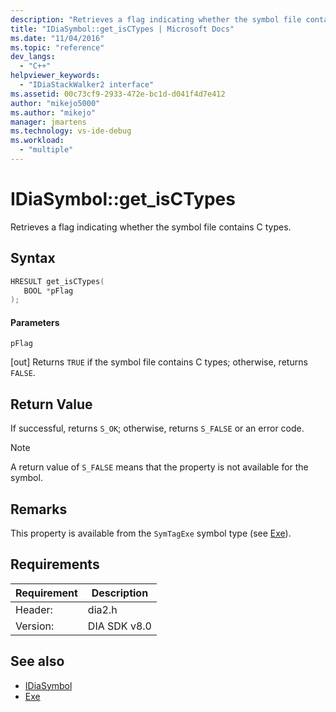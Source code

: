 ```yaml
---
description: "Retrieves a flag indicating whether the symbol file contains C types."
title: "IDiaSymbol::get_isCTypes | Microsoft Docs"
ms.date: "11/04/2016"
ms.topic: "reference"
dev_langs:
  - "C++"
helpviewer_keywords:
  - "IDiaStackWalker2 interface"
ms.assetid: 00c73cf9-2933-472e-bc1d-d041f4d7e412
author: "mikejo5000"
ms.author: "mikejo"
manager: jmartens
ms.technology: vs-ide-debug
ms.workload:
  - "multiple"
---
```

# IDiaSymbol::get_isCTypes
Retrieves a flag indicating whether the symbol file contains C types.

## Syntax

```C++
HRESULT get_isCTypes(
   BOOL *pFlag
);
```

#### Parameters
 `pFlag`

[out] Returns `TRUE` if the symbol file contains C types; otherwise, returns `FALSE`.

## Return Value
 If successful, returns `S_OK`; otherwise, returns `S_FALSE` or an error code.

> [!NOTE]
> A return value of `S_FALSE` means that the property is not available for the symbol.

## Remarks
 This property is available from the `SymTagExe` symbol type (see [Exe](../../debugger/debug-interface-access/exe.md)).

## Requirements

|Requirement|Description|
|-----------------|-----------------|
|Header:|dia2.h|
|Version:|DIA SDK v8.0|

## See also
- [IDiaSymbol](../../debugger/debug-interface-access/idiasymbol.md)
- [Exe](../../debugger/debug-interface-access/exe.md)

